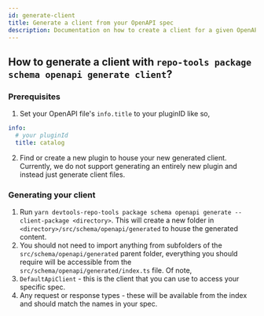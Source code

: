 ```yaml
---
id: generate-client
title: Generate a client from your OpenAPI spec
description: Documentation on how to create a client for a given OpenAPI spec
---
```


## How to generate a client with `repo-tools package schema openapi generate client`?

### Prerequisites

1. Set your OpenAPI file's `info.title` to your pluginID like so,

```yaml
info:
  # your pluginId
  title: catalog
```

2. Find or create a new plugin to house your new generated client. Currently, we do not support generating an entirely new plugin and instead just generate client files.

### Generating your client

1. Run `yarn devtools-repo-tools package schema openapi generate --client-package <directory>`. This will create a new folder in `<directory>/src/schema/openapi/generated` to house the generated content.
2. You should not need to import anything from subfolders of the `src/schema/openapi/generated` parent folder, everything you should require will be accessible from the `src/schema/openapi/generated/index.ts` file. Of note,
3. `DefaultApiClient` - this is the client that you can use to access your specific spec.
4. Any request or response types - these will be available from the index and should match the names in your spec.

